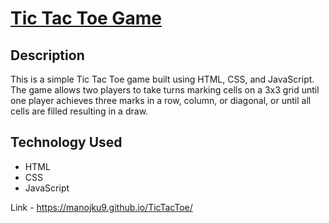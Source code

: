 # [Tic Tac Toe Game](https://manojku9.github.io/TicTacToe/)

## Description
This is a simple Tic Tac Toe game built using HTML, CSS, and JavaScript. The game allows two players to take turns marking cells on a 3x3 grid until one player achieves three marks in a row, column, or diagonal, or until all cells are filled resulting in a draw.

## Technology Used
- HTML
- CSS
- JavaScript

Link - https://manojku9.github.io/TicTacToe/

